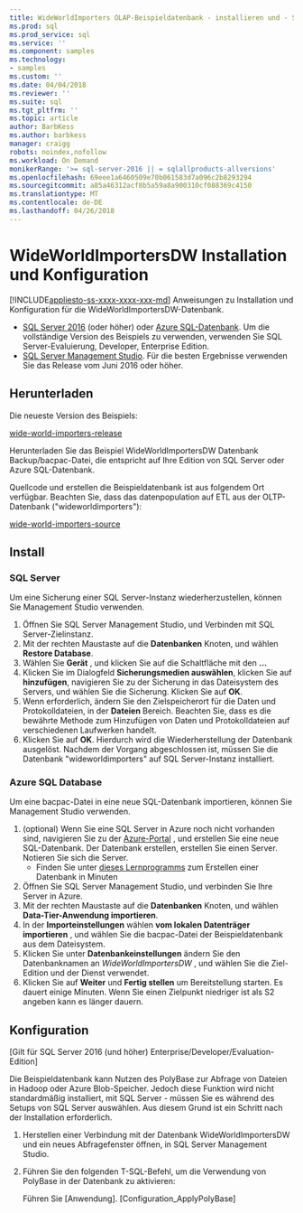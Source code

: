 ```yaml
---
title: WideWorldImporters OLAP-Beispieldatenbank - installieren und - SQL konfigurieren | Microsoft Docs
ms.prod: sql
ms.prod_service: sql
ms.service: ''
ms.component: samples
ms.technology:
- samples
ms.custom: ''
ms.date: 04/04/2018
ms.reviewer: ''
ms.suite: sql
ms.tgt_pltfrm: ''
ms.topic: article
author: BarbKess
ms.author: barbkess
manager: craigg
robots: noindex,nofollow
ms.workload: On Demand
monikerRange: '>= sql-server-2016 || = sqlallproducts-allversions'
ms.openlocfilehash: 69eee1a6460509e70b061583d7a096c2b8293294
ms.sourcegitcommit: a85a46312acf8b5a59a8a900310cf088369c4150
ms.translationtype: MT
ms.contentlocale: de-DE
ms.lasthandoff: 04/26/2018
---
```

# <a name="wideworldimportersdw-installation-and-configuration"></a>WideWorldImportersDW Installation und Konfiguration
[!INCLUDE[appliesto-ss-xxxx-xxxx-xxx-md](../includes/appliesto-ss-xxxx-xxxx-xxx-md.md)]
Anweisungen zu Installation und Konfiguration für die WideWorldImportersDW-Datenbank.

- [SQL Server 2016](https://www.microsoft.com/evalcenter/evaluate-sql-server-2016) (oder höher) oder [Azure SQL-Datenbank](https://azure.microsoft.com/services/sql-database/). Um die vollständige Version des Beispiels zu verwenden, verwenden Sie SQL Server-Evaluierung, Developer, Enterprise Edition.
- [SQL Server Management Studio](../ssms/download-sql-server-management-studio-ssms.md). Für die besten Ergebnisse verwenden Sie das Release vom Juni 2016 oder höher.

## <a name="download"></a>Herunterladen

Die neueste Version des Beispiels:

[wide-world-importers-release](http://go.microsoft.com/fwlink/?LinkID=800630)

Herunterladen Sie das Beispiel WideWorldImportersDW Datenbank Backup/bacpac-Datei, die entspricht auf Ihre Edition von SQL Server oder Azure SQL-Datenbank.

Quellcode und erstellen die Beispieldatenbank ist aus folgendem Ort verfügbar. Beachten Sie, dass das datenpopulation auf ETL aus der OLTP-Datenbank ("wideworldimporters"):

[wide-world-importers-source](https://github.com/Microsoft/sql-server-samples/tree/master/samples/databases/wide-world-importers/wwi-dw-database-scripts)

## <a name="install"></a>Install


### <a name="sql-server"></a>SQL Server

Um eine Sicherung einer SQL Server-Instanz wiederherzustellen, können Sie Management Studio verwenden.

1. Öffnen Sie SQL Server Management Studio, und Verbinden mit SQL Server-Zielinstanz.
2. Mit der rechten Maustaste auf die **Datenbanken** Knoten, und wählen **Restore Database**.
3. Wählen Sie **Gerät** , und klicken Sie auf die Schaltfläche mit den **...**
4. Klicken Sie im Dialogfeld **Sicherungsmedien auswählen**, klicken Sie auf **hinzufügen**, navigieren Sie zu der Sicherung in das Dateisystem des Servers, und wählen Sie die Sicherung. Klicken Sie auf **OK**.
5. Wenn erforderlich, ändern Sie den Zielspeicherort für die Daten und Protokolldateien, in der **Dateien** Bereich. Beachten Sie, dass es die bewährte Methode zum Hinzufügen von Daten und Protokolldateien auf verschiedenen Laufwerken handelt.
6. Klicken Sie auf **OK**. Hierdurch wird die Wiederherstellung der Datenbank ausgelöst. Nachdem der Vorgang abgeschlossen ist, müssen Sie die Datenbank "wideworldimporters" auf SQL Server-Instanz installiert.

### <a name="azure-sql-database"></a>Azure SQL Database

Um eine bacpac-Datei in eine neue SQL-Datenbank importieren, können Sie Management Studio verwenden.

1. (optional) Wenn Sie eine SQL Server in Azure noch nicht vorhanden sind, navigieren Sie zu der [Azure-Portal](https://portal.azure.com/) , und erstellen Sie eine neue SQL-Datenbank. Der Datenbank erstellen, erstellen Sie einen Server. Notieren Sie sich die Server.
   - Finden Sie unter [dieses Lernprogramms](https://azure.microsoft.com/documentation/articles/sql-database-get-started/) zum Erstellen einer Datenbank in Minuten
2. Öffnen Sie SQL Server Management Studio, und verbinden Sie Ihre Server in Azure.
3. Mit der rechten Maustaste auf die **Datenbanken** Knoten, und wählen **Data-Tier-Anwendung importieren**.
4. In der **Importeinstellungen** wählen **vom lokalen Datenträger importieren** , und wählen Sie die bacpac-Datei der Beispieldatenbank aus dem Dateisystem.
5. Klicken Sie unter **Datenbankeinstellungen** ändern Sie den Datenbanknamen an *WideWorldImportersDW* , und wählen Sie die Ziel-Edition und der Dienst verwendet.
6. Klicken Sie auf **Weiter** und **Fertig stellen** um Bereitstellung starten. Es dauert einige Minuten. Wenn Sie einen Zielpunkt niedriger ist als S2 angeben kann es länger dauern.

## <a name="configuration"></a>Konfiguration

[Gilt für SQL Server 2016 (und höher) Enterprise/Developer/Evaluation-Edition]

Die Beispieldatenbank kann Nutzen des PolyBase zur Abfrage von Dateien in Hadoop oder Azure Blob-Speicher. Jedoch diese Funktion wird nicht standardmäßig installiert, mit SQL Server - müssen Sie es während des Setups von SQL Server auswählen. Aus diesem Grund ist ein Schritt nach der Installation erforderlich.

1. Herstellen einer Verbindung mit der Datenbank WideWorldImportersDW und ein neues Abfragefenster öffnen, in SQL Server Management Studio.
2. Führen Sie den folgenden T-SQL-Befehl, um die Verwendung von PolyBase in der Datenbank zu aktivieren:

   Führen Sie [Anwendung]. [Configuration_ApplyPolyBase]
